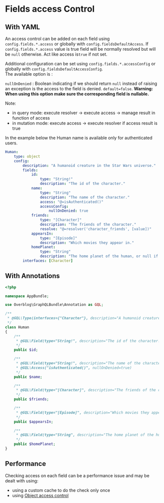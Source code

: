 # Fields access Control

## With YAML

An access control can be added on each field using `config.fields.*.access` or globally with `config.fieldsDefaultAccess`.
If `config.fields.*.access` value is true field will be normally resolved but will be `null` otherwise.
Act like access is`true` if not set.

Additional configuration can be set using `config.fields.*.accessConfig` or globally with `config.fieldsDefaultAccessConfig`.  
The available option is :

`nullOnDenied` : Boolean indicating if we should return `null` instead of raising an exception is the access to the field is denied. `default=false`.  **Warning: When using this option make sure the corresponding field is nullable.**   


Note:

-   in query mode: execute resolver -> execute access -> manage result in function of access
-   in mutation mode: execute access -> execute resolver if access result is true

In the example below the Human name is available only for authenticated users.

```yaml
Human:
    type: object
    config:
        description: "A humanoid creature in the Star Wars universe."
        fields:
            id:
                type: "String!"
                description: "The id of the character."
            name:
                type: "String"
                description: "The name of the character."
                access: "@=isAuthenticated()"
                accessConfig: 
                    nullOnDenied: true
            friends:
                type: "[Character]"
                description: "The friends of the character."
                resolve: "@=resolver('character_friends', [value])"
            appearsIn:
                type: "[Episode]"
                description: "Which movies they appear in."
            homePlanet:
                type: "String"
                description: "The home planet of the human, or null if unknown."
        interfaces: [Character]
```

## With Annotations

```php
<?php

namespace AppBundle;

use Overblog\GraphQLBundle\Annotation as GQL;

/**
 * @GQL\Type(interfaces={"Character"}, description="A humanoid creature in the Star Wars universe.")
 */
class Human
{
    /**
     * @GQL\Field(type="String!", description="The id of the character.")
     */
    public $id;

    /**
     * @GQL\Field(type="String!", description="The name of the character.")
     * @GQL\Access("isAuthenticated()", nullOnDenied=true)
     */
    public $name;

    /**
     * @GQL\Field(type="[Character]", description="The friends of the character.", resolve="@=resolver('character_friends', [value])")
     */
    public $friends;

    /**
     * @GQL\Field(type="[Episode]", description="Which movies they appear in.")
     */
    public $appearsIn;

    /**
     * @GQL\Field(type="String", description="The home planet of the human, or null if unknown.")
     */
    public $homePlanet;
}
```

## Performance

Checking access on each field can be a performance issue and may be dealt with using:

-   using a custom cache to do the check only once
-   using [Object access control](object-access-control.md)
